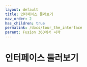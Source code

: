 ```yaml
---
layout: default
title: 인터페이스 둘러보기
nav_order: 2
has_children: true
permalink: /docs/tour_the_interface
parent: Fusion 360에서 시작
---
```

# 인터페이스 둘러보기